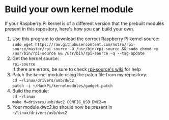 <h1>Build your own kernel module</h1>

If your Raspberry Pi kernel is of a different version that the prebuilt modules present in this repository, here's how you can build your own.

<ol>
<li>Use this program to download the correct Raspberry Pi kernel source: <br/>
  <code>sudo wget https://raw.githubusercontent.com/notro/rpi-source/master/rpi-source -O /usr/bin/rpi-source && sudo chmod +x /usr/bin/rpi-source && /usr/bin/rpi-source -q --tag-update</code></li>
<li>
  Get the kernel source: <br/>
  <code>rpi-source</code><br/>
  If there are errors, be sure to check <a href="https://github.com/notro/rpi-source/wiki">rpi-source's wiki</a> for help
</li>
<li>
  Patch the kernel module using the patch file from my repository: <br/>
  <code>cd ~/linux/drivers/usb/dwc2</code><br/>
  <code>patch -i ~/HackPi/kernelmodules/gadget.patch</code>
</li>
<li>
  Build the module: <br/>
  <code>cd ~/linux</code><br /> 
  <code>make M=drivers/usb/dwc2 CONFIG_USB_DWC2=m</code>
</li>
<li>Your module dwc2.ko should now be present in <code>~/linux/drivers/usb/dwc2</code></li>
</ol>
